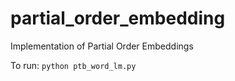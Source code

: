 # partial_order_embedding
Implementation of Partial Order Embeddings

To run: `python ptb_word_lm.py`

